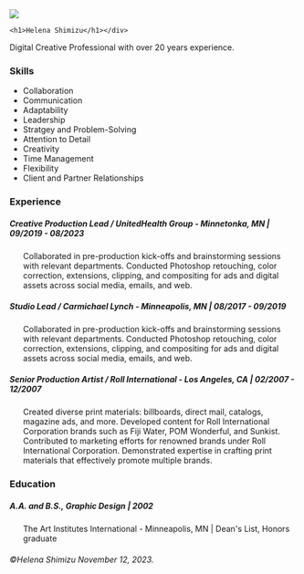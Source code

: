 <!DOCTYPE html>
<html>
<head>
  
  <link rel="stylesheet" href="style.css"/>
  </head>
  
</body>

  <div class="exp-header">
  <img src="https://www.helenashimizu.com/uploads/4/4/6/0/44608943/published/photo-on-9-26-23-at-10-45-am.jpg?1697742054"/>

    <h1>Helena Shimizu</h1></div>
  <p>Digital Creative Professional with over 20 years experience.</p>
      </div>
  
 <h3>Skills</h3>

  <ul>
   <li>Collaboration</li>
   <li>Communication</li> 
   <li>Adaptability</li>  
   <li>Leadership</li> 
   <li>Stratgey and Problem-Solving</li> 
   <li>Attention to Detail</li> 
   <li>Creativity</li> 
   <li>Time Management</li> 
   <li>Flexibility</li> 
   <li>Client and Partner Relationships</li>
  </ul>
  
<div>  

  <h3>Experience</h3>
  <p>
  <h5>Creative Production Lead / UnitedHealth Group - Minnetonka, MN | 09/2019 - 08/2023</h5>
     <ul>Collaborated in pre-production kick-offs and brainstorming sessions with relevant departments. 
Conducted Photoshop retouching, color correction, extensions, clipping, and compositing for ads and digital assets across social media, emails, and web.</ul>
  </div>

<div>
  <h5>Studio Lead / Carmichael Lynch - Minneapolis, MN | 08/2017 - 09/2019</h3> 

  <ul>
  <p>Collaborated in pre-production kick-offs and brainstorming sessions with relevant departments. 
Conducted Photoshop retouching, color correction, extensions, clipping, and compositing for ads and digital assets across social media, emails, and web.</div>

  
  <div>
    <h5>Senior Production Artist / Roll International - Los Angeles, CA | 02/2007 - 12/2007 </h5>
    <ol>Created diverse print materials: billboards, direct mail, catalogs, magazine ads, and more. 
Developed content for Roll International Corporation brands such as Fiji Water, POM Wonderful, and Sunkist. 
Contributed to marketing efforts for renowned brands under Roll International Corporation. 
Demonstrated expertise in crafting print materials that effectively promote multiple brands. 
  </div>
  
<div>
  <h3>Education</h3>
  <p>
  <h5>A.A. and B.S., Graphic Design | 2002 </h5>
  <ul>The Art Institutes International - Minneapolis, MN | Dean's List, Honors graduate</p>
    </div>
    
<div class="footer">
  <h6>©Helena Shimizu November 12, 2023.</h6>
    </div>
  
 </body>
   </html>
